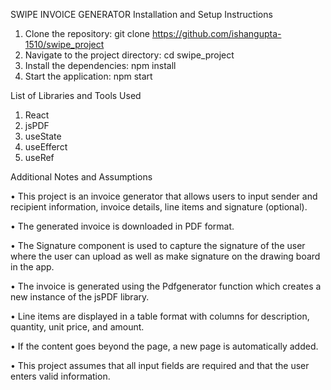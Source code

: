 SWIPE INVOICE GENERATOR
Installation and Setup Instructions
1.	Clone the repository: git clone https://github.com/ishangupta-1510/swipe_project
2.	Navigate to the project directory: cd swipe_project
3.	Install the dependencies: npm install
4.	Start the application: npm start

List of Libraries and Tools Used
1.	React
2.	jsPDF
3.	useState
4.	useEfferct
5.	useRef

Additional Notes and Assumptions

•	This project is an invoice generator that allows users to input sender and recipient information, invoice details, line items and signature (optional).

•	The generated invoice is downloaded in PDF format.

•	The Signature component is used to capture the signature of the user where the user can upload as well as make signature on the drawing board in the app.

•	The invoice is generated using the Pdfgenerator function which creates a new instance of the jsPDF library.

•	Line items are displayed in a table format with columns for description, quantity, unit price, and amount.

•	If the content goes beyond the page, a new page is automatically added.

•	This project assumes that all input fields are required and that the user enters valid information.

